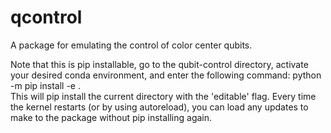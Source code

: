 # qcontrol
A package for emulating the control of color center qubits.

Note that this is pip installable, go to the qubit-control directory, activate your desired conda environment, and enter the following command:
python -m pip install -e .  
This will pip install the current directory with the 'editable' flag. Every time the kernel restarts (or by using autoreload), you can load any updates to make to the package without pip installing again.
